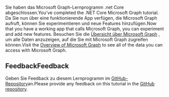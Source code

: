 <!-- markdownlint-disable MD002 MD041 -->

<span data-ttu-id="298ad-101">Sie haben das Microsoft Graph-Lernprogramm .net Core abgeschlossen.</span><span class="sxs-lookup"><span data-stu-id="298ad-101">You've completed the .NET Core Microsoft Graph tutorial.</span></span> <span data-ttu-id="298ad-102">Da Sie nun über eine funktionierende App verfügen, die Microsoft Graph aufruft, können Sie experimentieren und neue Features hinzufügen.</span><span class="sxs-lookup"><span data-stu-id="298ad-102">Now that you have a working app that calls Microsoft Graph, you can experiment and add new features.</span></span> <span data-ttu-id="298ad-103">Besuchen Sie die [Übersicht über Microsoft Graph](/graph/overview) , um alle Daten anzuzeigen, auf die Sie mit Microsoft Graph zugreifen können.</span><span class="sxs-lookup"><span data-stu-id="298ad-103">Visit the [Overview of Microsoft Graph](/graph/overview) to see all of the data you can access with Microsoft Graph.</span></span>

## <a name="feedback"></a><span data-ttu-id="298ad-104">Feedback</span><span class="sxs-lookup"><span data-stu-id="298ad-104">Feedback</span></span>

<span data-ttu-id="298ad-105">Geben Sie Feedback zu diesem Lernprogramm im [GitHub-Repository](https://github.com/microsoftgraph/msgraph-training-dotnet-core)an.</span><span class="sxs-lookup"><span data-stu-id="298ad-105">Please provide any feedback on this tutorial in the [GitHub repository](https://github.com/microsoftgraph/msgraph-training-dotnet-core).</span></span>
